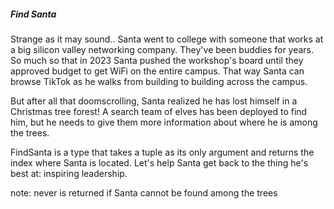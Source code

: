 ##### Find Santa
Strange as it may sound.. Santa went to college with someone that works at a big silicon valley networking company. They've been buddies for years. So much so that in 2023 Santa pushed the workshop's board until they approved budget to get WiFi on the entire campus. That way Santa can browse TikTok as he walks from building to building across the campus.

But after all that doomscrolling, Santa realized he has lost himself in a Christmas tree forest! A search team of elves has been deployed to find him, but he needs to give them more information about where he is among the trees.

FindSanta is a type that takes a tuple as its only argument and returns the index where Santa is located. Let's help Santa get back to the thing he's best at: inspiring leadership.

note: never is returned if Santa cannot be found among the trees